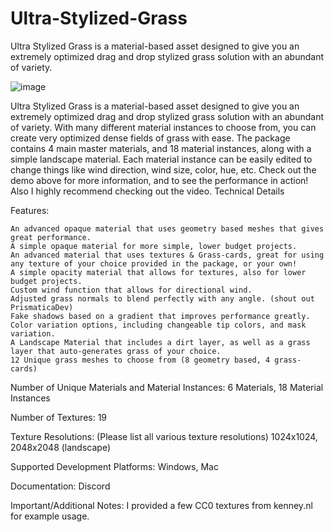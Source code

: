 # Ultra-Stylized-Grass
Ultra Stylized Grass is a material-based asset designed to give you an extremely optimized drag and drop stylized grass solution with an abundant of variety.

![image](https://github.com/jaycreationsdev/Ultra-Stylized-Grass/assets/62921976/bc5ea8c3-9829-4090-ba8c-2736f786190d)


Ultra Stylized Grass is a material-based asset designed to give you an extremely optimized drag and drop stylized grass solution with an abundant of variety. With many different material instances to choose from, you can create very optimized dense fields of grass with ease. The package contains 4 main master materials, and 18 material instances, along with a simple landscape material. Each material instance can be easily edited to change things like wind direction, wind size, color, hue, etc. Check out the demo above for more information, and to see the performance in action! Also I highly recommend checking out the video.
Technical Details

Features:

    An advanced opaque material that uses geometry based meshes that gives great performance.
    A simple opaque material for more simple, lower budget projects.
    An advanced material that uses textures & Grass-cards, great for using any texture of your choice provided in the package, or your own!
    A simple opacity material that allows for textures, also for lower budget projects.
    Custom wind function that allows for directional wind.
    Adjusted grass normals to blend perfectly with any angle. (shout out PrismaticaDev)
    Fake shadows based on a gradient that improves performance greatly.
    Color variation options, including changeable tip colors, and mask variation.
    A Landscape Material that includes a dirt layer, as well as a grass layer that auto-generates grass of your choice.
    12 Unique grass meshes to choose from (8 geometry based, 4 grass-cards)

Number of Unique Materials and Material Instances: 6 Materials, 18 Material Instances

Number of Textures: 19

Texture Resolutions: (Please list all various texture resolutions) 1024x1024, 2048x2048 (landscape)

Supported Development Platforms: Windows, Mac

Documentation: Discord

Important/Additional Notes: I provided a few CC0 textures from kenney.nl for example usage.
